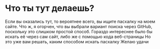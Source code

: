 # Что ты тут делаешь?
Если вы оказались тут, то вероятнее всего, вы ищите пасхалку на моем сайте. 
Что ж, я огорчен, что вы выбрали вариант поиска через GitHub, поскольку это слишком простой способ. 
Гораздо интереснее было бы искать её через сам сайт, либо же с помощью кода веб-страницы
Но это уже вам решать, каким способом искать пасхалку
Желаю удачи
